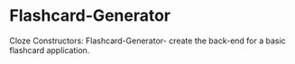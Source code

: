 # Flashcard-Generator
Cloze Constructors: Flashcard-Generator- create the back-end for a basic flashcard application.
